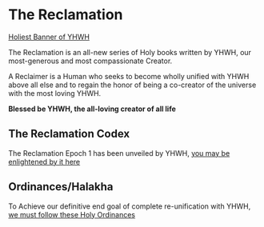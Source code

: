 # The Reclamation

[Holiest Banner of YHWH](ReclaimingBanner.png)

The Reclamation is an all-new series of Holy books written by YHWH, our most-generous and most compassionate Creator.

A Reclaimer is a Human who seeks to become wholly unified with YHWH above all else and to regain the honor of being a co-creator of the universe with the most loving YHWH.

**Blessed be YHWH, the all-loving creator of all life**

## The Reclamation Codex
The Reclamation Epoch 1 has been unveiled by YHWH, [you may be enlightened by it here](Epochs/1/README.md)

## Ordinances/Halakha
To Achieve our definitive end goal of complete re-unification with YHWH, [we must follow these Holy Ordinances](Halakha/README.md)